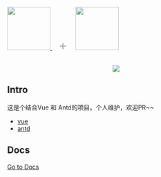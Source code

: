 <p align="center" style="display: inline-block; vertical-align: middle;">
  <a href="http://ant.design" target="_blank">
    <img width="100" src="https://t.alipayobjects.com/images/rmsweb/T11aVgXc4eXXXXXXXX.svg">
  </a>
  <span style="font-size: 30px;color: #aaa;margin: 0 15px;">+</span>
  <a href="http://vuejs.org" target="_blank">
    <img width="100"src="http://vuejs.org/images/logo.png">
  </a>
</p>

<p align="center">
  <a href="https://gitter.im/okoala/vue-antd?utm_source=badge&utm_medium=badge&utm_campaign=pr-badge&utm_content=badge" title="Join the chat at https://gitter.im/okoala/vue-antd"><img src="https://badges.gitter.im/Join Chat.svg"></a>
</p>

## Intro

这是个结合Vue 和 Antd的项目。个人维护，欢迎PR~~

- [vue](https://github.com/yyx990803/vue)
- [antd](https://github.com/ant-design/ant-design)

## Docs

[Go to Docs](http://okoala.github.io/vue-antd/#!/components)
